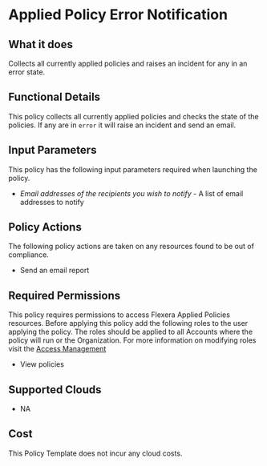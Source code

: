 # Applied Policy Error Notification

## What it does

Collects all currently applied policies and raises an incident for any in an error state.

## Functional Details

This policy collects all currently applied policies and checks the state of the policies. If any are in `error` it will raise an incident and send an email.

## Input Parameters

This policy has the following input parameters required when launching the policy.

- *Email addresses of the recipients you wish to notify* - A list of email addresses to notify

## Policy Actions

The following policy actions are taken on any resources found to be out of compliance.

- Send an email report

## Required Permissions

This policy requires permissions to access Flexera Applied Policies resources.  Before applying this policy add the following roles to the user applying the policy.  The roles should be applied to all Accounts where the policy will run or the Organization. For more information on modifying roles visit the [Access Management](https://docs.flexera.com/flexera/EN/Administration/flexeraroles.htm#accessmanagement_1179969751_1147018)

- View policies

## Supported Clouds

- NA

## Cost

This Policy Template does not incur any cloud costs.

